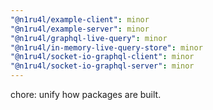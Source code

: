 ```yaml
---
"@n1ru4l/example-client": minor
"@n1ru4l/example-server": minor
"@n1ru4l/graphql-live-query": minor
"@n1ru4l/in-memory-live-query-store": minor
"@n1ru4l/socket-io-graphql-client": minor
"@n1ru4l/socket-io-graphql-server": minor
---
```


chore: unify how packages are built.
